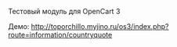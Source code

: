 Тестовый модуль для OpenCart 3

Демо: http://toporchillo.myjino.ru/os3/index.php?route=information/countryquote
